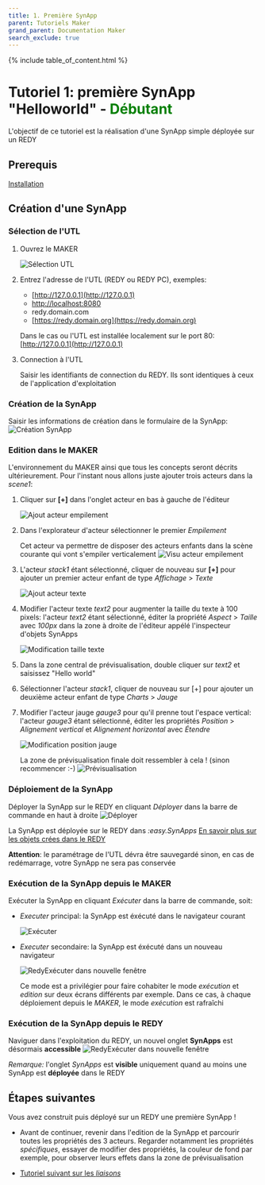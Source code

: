 ```yaml
---
title: 1. Première SynApp
parent: Tutoriels Maker
grand_parent: Documentation Maker
search_exclude: true
---
```


{% include table_of_content.html %}

# Tutoriel 1: première SynApp "Helloworld" - **<span style='color:green'>Débutant</span>**

L'objectif de ce tutoriel est la réalisation d'une SynApp simple déployée sur un REDY

## Prerequis

[Installation](../../install.md)

## Création d'une SynApp

### Sélection de l'UTL

1. Ouvrez le MAKER

    ![Sélection UTL](assets/tuto01device.PNG)

2. Entrez l'adresse de l'UTL (REDY ou REDY PC), exemples:

    * [http://127.0.0.1](http://127.0.0.1)
    * [http://localhost:8080](http://localhost:8080)
    * redy.domain.com
    * [https://redy.domain.org](https://redy.domain.org)

    Dans le cas ou l'UTL est installée localement sur le port 80: [http://127.0.0.1](http://127.0.0.1)

3. Connection à l'UTL

    Saisir les identifiants de connection du REDY. Ils sont identiques à ceux de l'application d'exploitation

### Création de la SynApp

Saisir les informations de création dans le formulaire de la SynApp:
![Création SynApp](assets/tuto01new.PNG)

### Edition dans le MAKER

L'environnement du MAKER ainsi que tous les concepts seront décrits ultérieurement. Pour l'instant nous allons juste ajouter trois acteurs dans la *scene1*:

1. Cliquer sur **[+]** dans l'onglet acteur en bas à gauche de l'éditeur

    ![Ajout acteur empilement](assets/tuto01actorStack.PNG)

2. Dans l'explorateur d'acteur sélectionner le premier *Empilement*

    Cet acteur va permettre de disposer des acteurs enfants dans la scène courante qui vont s'empiler verticalement
    ![Visu acteur empilement](assets/tuto01actorStack2.PNG)

3. L'acteur *stack1* étant sélectionné, cliquer de nouveau sur **[+]** pour ajouter un premier acteur enfant de type *Affichage* > *Texte*

    ![Ajout acteur texte](assets/tuto01actorText.PNG)

4. Modifier l'acteur texte *text2* pour augmenter la taille du texte à 100 pixels: l'acteur *text2* étant sélectionné, éditer la propriété *Aspect* > *Taille* avec *100px* dans la zone à droite de l'éditeur appélé l'inspecteur d'objets SynApps

    ![Modification taille texte](assets/tuto01actorTextFontSize.PNG)

5. Dans la zone central de prévisualisation, double cliquer sur *text2* et saisissez "Hello world"

6. Sélectionner l'acteur *stack1*, cliquer de nouveau sur [+] pour ajouter un deuxième acteur enfant de type *Charts* > *Jauge*

7. Modifier l'acteur jauge *gauge3* pour qu'il prenne tout l'espace vertical: l'acteur *gauge3* étant sélectionné, éditer les propriétés *Position* > *Alignement vertical* et *Alignement horizontal* avec *Étendre*

    ![Modification position jauge](assets/tuto01actorGaugePosition.PNG)

    La zone de prévisualisation finale doit ressembler à cela ! (sinon recommencer :-)
    ![Prévisualisation](assets/tuto01preview.PNG)

### Déploiement de la SynApp

Déployer la SynApp sur le REDY en cliquant *Déployer* dans la barre de commande en haut à droite
![Déployer](assets/tuto01deploy.PNG)

La SynApp est déployée sur le REDY dans *:easy.SynApps*
[En savoir plus sur les objets crées dans le REDY](../../redy/explore.md)

**Attention**: le paramétrage de l'UTL dévra être sauvegardé sinon, en cas de redémarrage, votre SynApp ne sera pas conservée

### Exécution de la SynApp depuis le MAKER

Exécuter la SynApp en cliquant *Exécuter* dans la barre de commande, soit:

* *Executer* principal: la SynApp est éxécuté dans le navigateur courant

    ![Exécuter](assets/tuto01execute.PNG)

* *Executer* secondaire: la SynApp est éxécuté dans un nouveau navigateur

    ![RedyExécuter dans nouvelle fenêtre](assets/tuto01executeOutside.PNG)

    Ce mode est a privilégier pour faire cohabiter le mode *exécution* et *edition* sur deux écrans différents par exemple. Dans ce cas, à chaque déploiement depuis le *MAKER*, le mode *exécution* est rafraîchi

### Exécution de la SynApp depuis le REDY

Naviguer dans l'exploitation du REDY, un nouvel onglet **SynApps** est désormais **accessible**
![RedyExécuter dans nouvelle fenêtre](assets/index_1.png)

_Remarque:_ l'onglet *SynApps* est **visible** uniquement quand au moins une SynApp est **déployée** dans le REDY

## Étapes suivantes

Vous avez construit puis déployé sur un REDY une première SynApp !

* Avant de continuer, revenir dans l'edition de la SynApp et parcourir toutes les propriétés des 3 acteurs. Regarder notamment les propriétés *spécifiques*, essayer de modifier des propriétés, la couleur de fond par exemple, pour observer leurs effets dans la zone de prévisualisation

* [Tutoriel suivant sur les _liaisons_](../tuto02/index.md)
